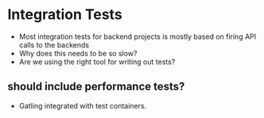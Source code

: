 # Integration Tests
- Most integration tests for backend projects is mostly based on firing API calls to the backends
- Why does this needs to be so slow?
- Are we using the right tool for writing out tests?

## should include performance tests?
- Gatling integrated with test containers.
